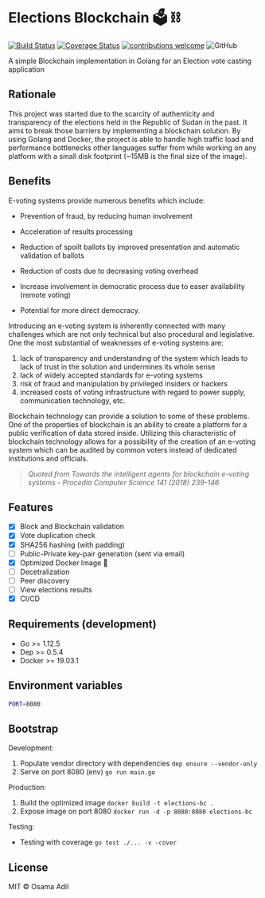 # Elections Blockchain 🗳️ ⛓️

[![Build Status](https://travis-ci.org/x249/elections-blockchain.svg?branch=master)](https://travis-ci.org/x249/elections-blockchain)
[![Coverage Status](https://coveralls.io/repos/github/x249/elections-blockchain/badge.svg?branch=master)](https://coveralls.io/github/x249/elections-blockchain?branch=master)
[![contributions welcome](https://img.shields.io/badge/contributions-welcome-brightgreen.svg?style=flat)](https://github.com/x249/elections-blockchain/issues)
![GitHub](https://img.shields.io/github/license/x249/elections-blockchain)

A simple Blockchain implementation in Golang for an Election vote casting application

## Rationale

This project was started due to the scarcity of authenticity and transparency of the elections held in the Republic of Sudan in the past. It aims to break those barriers by implementing a blockchain solution. By using Golang and Docker, the project is able to handle high traffic load and performance bottlenecks other languages suffer from while working on any platform with a small disk footprint (~15MB is the final size of the image).

## Benefits

E-voting systems provide numerous benefits which include:

- Prevention of fraud, by reducing human involvement

- Acceleration of results processing

- Reduction of spoilt ballots by improved presentation and automatic validation of ballots

- Reduction of costs due to decreasing voting overhead

- Increase involvement in democratic process due to easer availability (remote voting)

- Potential for more direct democracy.

Introducing an e-voting system is inherently connected with many challenges which are not only technical but also
procedural and legislative. One the most substantial of weaknesses of e-voting systems are:

1. lack of transparency and understanding of the system which leads to lack of trust in the solution and undermines its whole sense
2. lack of widely accepted standards for e-voting systems
3. risk of fraud and manipulation by privileged insiders or hackers
4. increased costs of voting infrastructure with regard to power supply, communication technology, etc.

Blockchain technology can provide a solution to some of these problems. One of the properties of blockchain is an ability to create a platform for a public verification of data stored inside. Utilizing this characteristic of blockchain technology allows for a possibility of the creation of an e-voting system which can be audited by common voters instead of dedicated institutions and officials.

> _Quoted from Towards the intelligent agents for blockchain e-voting systems - Procedia Computer Science 141 (2018) 239-146_

## Features

- [x] Block and Blockchain validation
- [x] Vote duplication check
- [x] SHA256 hashing (with padding)
- [ ] Public-Private key-pair generation (sent via email)
- [x] Optimized Docker Image 👏
- [ ] Decetralization
- [ ] Peer discovery
- [ ] View elections results
- [x] CI/CD

## Requirements (development)

- Go >= 1.12.5
- Dep >= 0.5.4
- Docker >= 19.03.1

## Environment variables

```bash
PORT=8080
```

## Bootstrap

Development:

1. Populate vendor directory with dependencies ```dep ensure --vendor-only```
2. Serve on port 8080 (env) ```go run main.go```

Production:

1. Build the optimized image ```docker build -t elections-bc .```
2. Expose image on port 8080 ```docker run -d -p 8080:8080 elections-bc```

Testing:

- Testing with coverage ```go test ./... -v -cover```

## License

MIT &copy; Osama Adil
